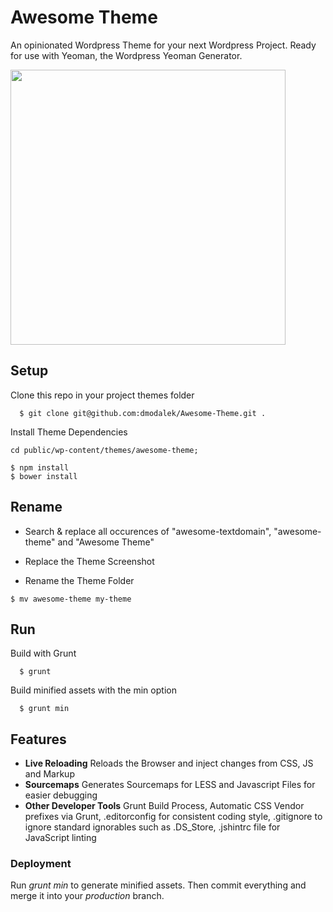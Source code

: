 # Awesome Theme

An opinionated Wordpress Theme for your next Wordpress Project. Ready for use with Yeoman, the Wordpress Yeoman Generator.

<img src="https://raw.github.com/dmodalek/awesome-wordpress/master/public/wp-content/themes/awesome-theme/screenshot.png" width="440">

## Setup

Clone this repo in your project themes folder

```
  $ git clone git@github.com:dmodalek/Awesome-Theme.git .
```

Install Theme Dependencies

```
cd public/wp-content/themes/awesome-theme;

$ npm install
$ bower install
```


## Rename

* Search & replace all occurences of "awesome-textdomain", "awesome-theme" and "Awesome Theme"

* Replace the Theme Screenshot

* Rename the Theme Folder

```
$ mv awesome-theme my-theme
```


## Run

Build with Grunt

```
  $ grunt
```

Build minified assets with the min option

```
  $ grunt min
```



## Features

* __Live Reloading__ Reloads the Browser and inject changes from CSS, JS and Markup
* __Sourcemaps__ Generates Sourcemaps for LESS and Javascript Files for easier debugging
* __Other Developer Tools__ Grunt Build Process, Automatic CSS Vendor prefixes via Grunt, .editorconfig for consistent coding style, .gitignore to ignore standard ignorables such as .DS_Store, .jshintrc file for JavaScript linting


### Deployment

Run _grunt min_ to generate minified assets. Then commit everything and merge it into your _production_ branch.
